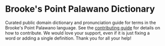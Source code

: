 
# Brooke's Point Palawano Dictionary

Curated public domain dictionary and pronunciation guide for terms in the Brooke's Point Palawano language. See the [contributing guide](https://github.com/drumworkteam/term/blob/make/.github/contributing.md) for details on how to contribute. We would love your support, even if it is just fixing a word or adding a single definition. Thank you for all your help!